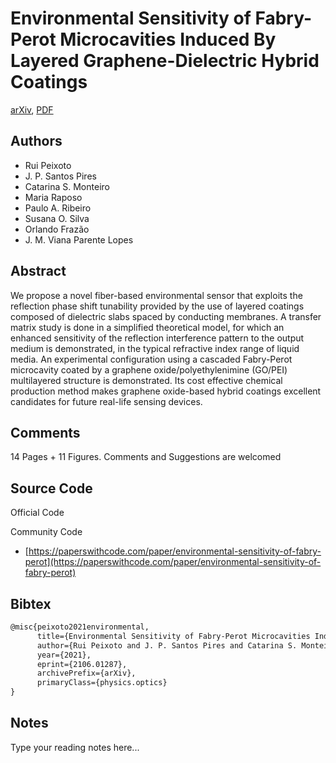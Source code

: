 
# Environmental Sensitivity of Fabry-Perot Microcavities Induced By Layered Graphene-Dielectric Hybrid Coatings

[arXiv](https://arxiv.org/abs/2106.01287), [PDF](https://arxiv.org/pdf/2106.01287.pdf)

## Authors

- Rui Peixoto
- J. P. Santos Pires
- Catarina S. Monteiro
- Maria Raposo
- Paulo A. Ribeiro
- Susana O. Silva
- Orlando Frazão
- J. M. Viana Parente Lopes

## Abstract

We propose a novel fiber-based environmental sensor that exploits the reflection phase shift tunability provided by the use of layered coatings composed of dielectric slabs spaced by conducting membranes. A transfer matrix study is done in a simplified theoretical model, for which an enhanced sensitivity of the reflection interference pattern to the output medium is demonstrated, in the typical refractive index range of liquid media. An experimental configuration using a cascaded Fabry-Perot microcavity coated by a graphene oxide/polyethylenimine (GO/PEI) multilayered structure is demonstrated. Its cost effective chemical production method makes graphene oxide-based hybrid coatings excellent candidates for future real-life sensing devices.

## Comments

14 Pages + 11 Figures. Comments and Suggestions are welcomed

## Source Code

Official Code



Community Code

- [https://paperswithcode.com/paper/environmental-sensitivity-of-fabry-perot](https://paperswithcode.com/paper/environmental-sensitivity-of-fabry-perot)

## Bibtex

```tex
@misc{peixoto2021environmental,
      title={Environmental Sensitivity of Fabry-Perot Microcavities Induced By Layered Graphene-Dielectric Hybrid Coatings}, 
      author={Rui Peixoto and J. P. Santos Pires and Catarina S. Monteiro and Maria Raposo and Paulo A. Ribeiro and Susana O. Silva and Orlando Frazão and J. M. Viana Parente Lopes},
      year={2021},
      eprint={2106.01287},
      archivePrefix={arXiv},
      primaryClass={physics.optics}
}
```

## Notes

Type your reading notes here...

